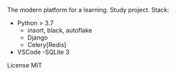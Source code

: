 The modern platform for a learning. 
Study project.
Stack:
- Python > 3.7
  - insort, black, autoflake
  - Django
  - Celery[Redis]
- VSCode
-SQLite 3

License
MIT
